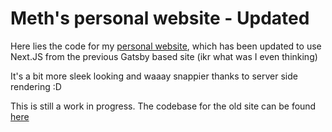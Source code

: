 # Meth's personal website - Updated

Here lies the code for my [personal website](https://meth.lk), which has been
updated to use Next.JS from the previous Gatsby based site (ikr what was I even
thinking)

It's a bit more sleek looking and waaay snappier thanks to server side
rendering :D

This is still a work in progress. The codebase for the old site can be found
[here](https://github.com/muffledMitosis/old-meth-dot-dev)
